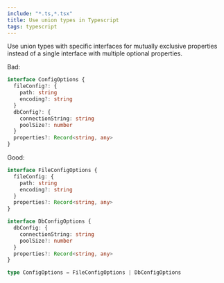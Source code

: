 ```yaml
---
include: "*.ts,*.tsx"
title: Use union types in Typescript
tags: typescript
---
```


Use union types with specific interfaces for mutually exclusive properties instead of a single interface with multiple optional properties.

Bad:

```typescript
interface ConfigOptions {
  fileConfig?: {
    path: string
    encoding?: string
  }
  dbConfig?: {
    connectionString: string
    poolSize?: number
  }
  properties?: Record<string, any>
}
```

Good:

```typescript
interface FileConfigOptions {
  fileConfig: {
    path: string
    encoding?: string
  }
  properties?: Record<string, any>
}

interface DbConfigOptions {
  dbConfig: {
    connectionString: string
    poolSize?: number
  }
  properties?: Record<string, any>
}

type ConfigOptions = FileConfigOptions | DbConfigOptions
```
